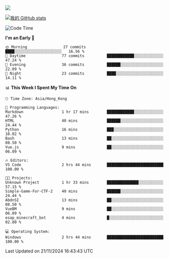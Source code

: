 <img align="center" src="https://readme-typing-svg.demolab.com/?font=Fira+Code&pause=1000&random=true&width=435&lines=%E2%9D%A4+Hello!+%E2%9D%A4;Welcome+to+my+Github+Profile~;I%27m+a+student+from+SCNU+%26+UoA" />

[![我的 GitHub stats](https://github-readme-stats.vercel.app/api?username=AptS-1547&show_icons=true&theme=ambient_gradient)](https://github.com/anuraghazra/github-readme-stats)

<!--START_SECTION:waka-->
![Code Time](http://img.shields.io/badge/Code%20Time-56%20hrs%2024%20mins-blue)

**I'm an Early 🐤** 

```text
🌞 Morning                27 commits          ████░░░░░░░░░░░░░░░░░░░░░   16.56 % 
🌆 Daytime                77 commits          ████████████░░░░░░░░░░░░░   47.24 % 
🌃 Evening                36 commits          ██████░░░░░░░░░░░░░░░░░░░   22.09 % 
🌙 Night                  23 commits          ████░░░░░░░░░░░░░░░░░░░░░   14.11 % 
```


📊 **This Week I Spent My Time On** 

```text
🕑︎ Time Zone: Asia/Hong_Kong

💬 Programming Languages: 
Markdown                 1 hr 17 mins        ████████████░░░░░░░░░░░░░   47.26 % 
HTML                     40 mins             ██████░░░░░░░░░░░░░░░░░░░   24.44 % 
Python                   16 mins             ███░░░░░░░░░░░░░░░░░░░░░░   10.02 % 
Bash                     13 mins             ██░░░░░░░░░░░░░░░░░░░░░░░   08.50 % 
Vue.js                   9 mins              ██░░░░░░░░░░░░░░░░░░░░░░░   06.09 % 

🔥 Editors: 
VS Code                  2 hrs 44 mins       █████████████████████████   100.00 % 

🐱‍💻 Projects: 
Unknown Project          1 hr 33 mins        ██████████████░░░░░░░░░░░   57.15 % 
Simple-Game-For-CTF-2    40 mins             ██████░░░░░░░░░░░░░░░░░░░   24.44 % 
AbdnSI                   13 mins             ██░░░░░░░░░░░░░░░░░░░░░░░   08.50 % 
VueBM                    9 mins              ██░░░░░░░░░░░░░░░░░░░░░░░   06.09 % 
esap_minecraft_bot       4 mins              █░░░░░░░░░░░░░░░░░░░░░░░░   02.80 % 

💻 Operating System: 
Windows                  2 hrs 44 mins       █████████████████████████   100.00 % 
```


 Last Updated on 21/11/2024 16:43:43 UTC
<!--END_SECTION:waka-->